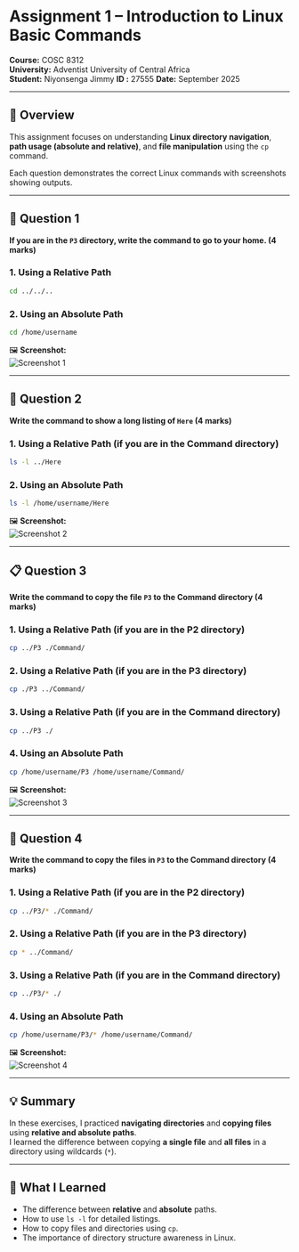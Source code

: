 # Assignment 1 – Introduction to Linux Basic Commands  
**Course:** COSC 8312  
**University:** Adventist University of Central Africa  
**Student:**  Niyonsenga Jimmy
**ID :** 27555 
**Date:** September 2025  

---

## 📘 Overview
This assignment focuses on understanding **Linux directory navigation**, **path usage (absolute and relative)**, and **file manipulation** using the `cp` command.  

Each question demonstrates the correct Linux commands with screenshots showing outputs.

---

## 🧭 Question 1  
**If you are in the `P3` directory, write the command to go to your home. (4 marks)**  

### 1. Using a Relative Path  
```bash
cd ../../..
```

### 2. Using an Absolute Path  
```bash
cd /home/username
```

🖼️ **Screenshot:**  
![Screenshot 1](screenshot/1.png)

---

## 📂 Question 2  
**Write the command to show a long listing of `Here` (4 marks)**  

### 1. Using a Relative Path (if you are in the Command directory)  
```bash
ls -l ../Here
```

### 2. Using an Absolute Path  
```bash
ls -l /home/username/Here
```

🖼️ **Screenshot:**  
![Screenshot 2](screenshot/2.png)

---

## 📋 Question 3  
**Write the command to copy the file `P3` to the Command directory (4 marks)**  

### 1. Using a Relative Path (if you are in the P2 directory)  
```bash
cp ../P3 ./Command/
```

### 2. Using a Relative Path (if you are in the P3 directory)  
```bash
cp ./P3 ../Command/
```

### 3. Using a Relative Path (if you are in the Command directory)  
```bash
cp ../P3 ./ 
```

### 4. Using an Absolute Path  
```bash
cp /home/username/P3 /home/username/Command/
```

🖼️ **Screenshot:**  
![Screenshot 3](screenshot/3.png)

---

## 📁 Question 4  
**Write the command to copy the files in `P3` to the Command directory (4 marks)**  

### 1. Using a Relative Path (if you are in the P2 directory)  
```bash
cp ../P3/* ./Command/
```

### 2. Using a Relative Path (if you are in the P3 directory)  
```bash
cp * ../Command/
```

### 3. Using a Relative Path (if you are in the Command directory)  
```bash
cp ../P3/* ./
```

### 4. Using an Absolute Path  
```bash
cp /home/username/P3/* /home/username/Command/
```

🖼️ **Screenshot:**  
![Screenshot 4](screenshot/4.png)

---

## 💡 Summary  
In these exercises, I practiced **navigating directories** and **copying files** using **relative and absolute paths**.  
I learned the difference between copying **a single file** and **all files** in a directory using wildcards (`*`).  

---

## 🧠 What I Learned
- The difference between **relative** and **absolute** paths.  
- How to use `ls -l` for detailed listings.  
- How to copy files and directories using `cp`.  
- The importance of directory structure awareness in Linux.
